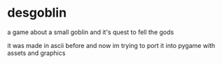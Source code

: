 # desgoblin
a game about a small goblin and it's quest to fell the gods

it was made in ascii before and now im trying to port it into pygame with assets and graphics

